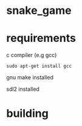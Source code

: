 # snake_game

# requirements
c compiler (e.g gcc)
```
sudo apt-get install gcc
```
gnu make installed

sdl2 installed

# building
